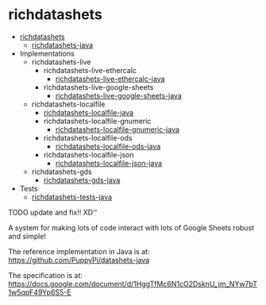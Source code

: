 # richdatashets

+ [richdatashets](https://github.com/PuppyPi/richdatashets)
   + [richdatashets-java](https://github.com/PuppyPi/richdatashets-java)
+ Implementations
   + richdatashets-live
      + richdatashets-live-ethercalc
         + [richdatashets-live-ethercalc-java](https://github.com/PuppyPi/richdatashets-live-ethercalc-java)
      + richdatashets-live-google-sheets
         + [richdatashets-live-google-sheets-java](https://github.com/PuppyPi/richdatashets-live-google-sheets-java)
   + richdatashets-localfile
      + [richdatashets-localfile-java](https://github.com/PuppyPi/richdatashets-localfile-java)
      + richdatashets-localfile-gnumeric
         + [richdatashets-localfile-gnumeric-java](https://github.com/PuppyPi/richdatashets-localfile-gnumeric-java)
      + richdatashets-localfile-ods
         + [richdatashets-localfile-ods-java](https://github.com/PuppyPi/richdatashets-localfile-ods-java)
      + richdatashets-localfile-json
         + [richdatashets-localfile-json-java](https://github.com/PuppyPi/richdatashets-localfile-json-java)
   + richdatashets-gds
      + [richdatashets-gds-java](https://github.com/PuppyPi/richdatashets-gds-java)
+ Tests
   + [richdatashets-tests-java](https://github.com/PuppyPi/richdatashets-tests-java)










TODO update and fix!! XD''

A system for making lots of code interact with lots of Google Sheets robust and simple!

The reference implementation in Java is at:<br>
https://github.com/PuppyPi/datashets-java

The specification is at:<br>
https://docs.google.com/document/d/1HggTfMc6N1cO2DsknU_jm_NYw7bT1w5qpF49Yp6S5-E
